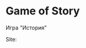 # Game of Story

Игра "История"

Site: 

<!-- Сайт (временный): https://page.hyoo.ru/#!=tdgpgq_hbdfnc

Телеграм [Hyper Chance](https://t.me/hyper_chance)
Телеграм [Hyper Dev Guild](https://t.me/h_y_o_o)

# OrientDB
Сайт: https://www.orientdb.com/docs/last/index.html
Студия: http://localhost:2480 -->
